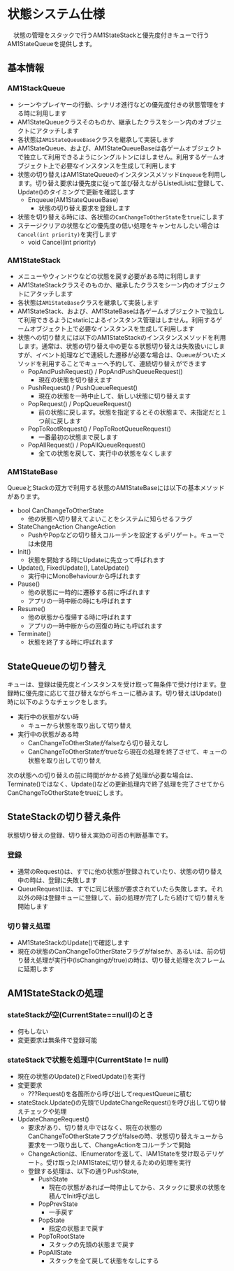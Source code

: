 # 状態システム仕様

　状態の管理をスタックで行うAM1StateStackと優先度付きキューで行うAM1StateQueueを提供します。

## 基本情報

### AM1StackQueue
- シーンやプレイヤーの行動、シナリオ進行などの優先度付きの状態管理をする時に利用します
- AM1StateQueueクラスそのものか、継承したクラスをシーン内のオブジェクトにアタッチします
- 各状態は`AM1StateQueueBase`クラスを継承して実装します
- AM1StateQueue、および、AM1StateQueueBaseは各ゲームオブジェクトで独立して利用できるようにシングルトンにはしません。利用するゲームオブジェクト上で必要なインスタンスを生成して利用します
- 状態の切り替えはAM1StateQueueのインスタンスメソッド`Enqueue`を利用します。切り替え要求は優先度に従って並び替えながらListedListに登録して、Update()のタイミングで更新を確認します
  - Enqueue(AM1StateQueueBase)
    - 状態の切り替え要求を登録します
- 状態を切り替える時には、各状態の`CanChangeToOtherState`を`true`にします
- ステージクリアの状態などの優先度の低い処理をキャンセルしたい場合は`Cancel(int priority)`を実行します
  - void Cancel(int priority)

### AM1StateStack
- メニューやウィンドウなどの状態を戻す必要がある時に利用します
- AM1StateStackクラスそのものか、継承したクラスをシーン内のオブジェクトにアタッチします
- 各状態は`AM1StateBase`クラスを継承して実装します
- AM1StateStack、および、AM1StateBaseは各ゲームオブジェクトで独立して利用できるようにstaticによるインスタンス管理はしません。利用するゲームオブジェクト上で必要なインスタンスを生成して利用します
- 状態への切り替えには以下のAM1StateStackのインスタンスメソッドを利用します。通常は、状態の切り替え中の更なる状態切り替えは失敗扱いにしますが、イベント処理などで連続した遷移が必要な場合は、Queueがついたメソッドを利用することでキューへ予約して、連続切り替えができます
  - PopAndPushRequest() / PopAndPushQueueRequest()
    - 現在の状態を切り替えます
  - PushRequest() / PushQueueRequest()
    - 現在の状態を一時中止して、新しい状態に切り替えます
  - PopRequest() / PopQueueRequest()
    - 前の状態に戻します。状態を指定するとその状態まで、未指定だと１つ前に戻します
  - PopToRootRequest() / PopToRootQueueRequest()
    - 一番最初の状態まで戻します
  - PopAllRequest() / PopAllQueueRequest()
    - 全ての状態を戻して、実行中の状態をなくします

### AM1StateBase
QueueとStackの双方で利用する状態のAM1StateBaseには以下の基本メソッドがあります。

- bool CanChangeToOtherState
  - 他の状態へ切り替えてよいことをシステムに知らせるフラグ
- StateChangeAction ChangeAction
  - PushやPopなどの切り替えコルーチンを設定するデリゲート。キューでは未使用
- Init()
  - 状態を開始する時にUpdateに先立って呼ばれます
- Update(), FixedUpdate(), LateUpdate()
  - 実行中にMonoBehaviourから呼ばれます
- Pause()
  - 他の状態に一時的に遷移する前に呼ばれます
  - アプリの一時中断の時にも呼ばれます
- Resume()
  - 他の状態から復帰する時に呼ばれます
  - アプリの一時中断からの回復の時にも呼ばれます
- Terminate()
  - 状態を終了する時に呼ばれます

## StateQueueの切り替え
キューは、登録は優先度とインスタンスを受け取って無条件で受け付けます。登録時に優先度に応じて並び替えながらキューに積みます。切り替えはUpdate()時に以下のようなチェックをします。

- 実行中の状態がない時
  - キューから状態を取り出して切り替え
- 実行中の状態がある時
  - CanChangeToOtherStateがfalseなら切り替えなし
  - CanChangeToOtherStateがtrueなら現在の処理を終了させて、キューの状態を取り出して切り替え

次の状態への切り替えの前に時間がかかる終了処理が必要な場合は、Terminate()ではなく、Update()などの更新処理内で終了処理を完了させてからCanChangeToOtherStateをtrueにします。


## StateStackの切り替え条件
状態切り替えの登録、切り替え実効の可否の判断基準です。

### 登録
- 通常のRequest()は、すでに他の状態が登録されていたり、状態の切り替え中の時は、登録に失敗します
- QueueRequest()は、すでに同じ状態が要求されていたら失敗します。それ以外の時は登録キューに登録して、前の処理が完了したら続けて切り替えを開始します

### 切り替え処理
- AM1StateStackのUpdate()で確認します
- 現在の状態のCanChangeToOtherStateフラグがfalseか、あるいは、前の切り替え処理が実行中(IsChangingがtrue)の時は、切り替え処理を次フレームに延期します


## AM1StateStackの処理

### stateStackが空(CurrentState==null)のとき
- 何もしない
- 変更要求は無条件で登録可能

### stateStackで状態を処理中(CurrentState != null)
- 現在の状態のUpdate()とFixedUpdate()を実行
- 変更要求
  - ???Request()を各箇所から呼び出してrequestQueueに積む
- stateStack.Update()の先頭でUpdateChangeRequest()を呼び出して切り替えチェックや処理
- UpdateChangeRequest()
  - 要求があり、切り替え中ではなく、現在の状態のCanChangeToOtherStateフラグがfalseの時、状態切り替えキューから要求を一つ取り出して、ChangeActionをコルーチンで開始
  - ChangeActionは、IEnumeratorを返して、IAM1Stateを受け取るデリゲート。受け取ったIAM1Stateに切り替えるための処理を実行
  - 登録する処理は、以下の通りPushState,
    - PushState
      - 現在の状態があれば一時停止してから、スタックに要求の状態を積んでInit呼び出し
    - PopPrevState
      - 一手戻す
    - PopState
      - 指定の状態まで戻す
    - PopToRootState
      - スタックの先頭の状態まで戻す
    - PopAllState
      - スタックを全て戻して状態をなしにする
